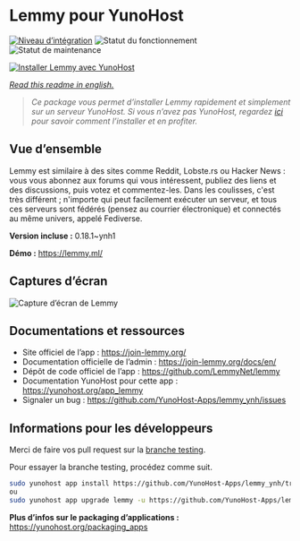 <!--
N.B.: This README was automatically generated by https://github.com/YunoHost/apps/tree/master/tools/README-generator
It shall NOT be edited by hand.
-->

# Lemmy pour YunoHost

[![Niveau d’intégration](https://dash.yunohost.org/integration/lemmy.svg)](https://dash.yunohost.org/appci/app/lemmy) ![Statut du fonctionnement](https://ci-apps.yunohost.org/ci/badges/lemmy.status.svg) ![Statut de maintenance](https://ci-apps.yunohost.org/ci/badges/lemmy.maintain.svg)

[![Installer Lemmy avec YunoHost](https://install-app.yunohost.org/install-with-yunohost.svg)](https://install-app.yunohost.org/?app=lemmy)

*[Read this readme in english.](./README.md)*

> *Ce package vous permet d’installer Lemmy rapidement et simplement sur un serveur YunoHost.
Si vous n’avez pas YunoHost, regardez [ici](https://yunohost.org/#/install) pour savoir comment l’installer et en profiter.*

## Vue d’ensemble

Lemmy est similaire à des sites comme Reddit, Lobste.rs ou Hacker News : vous vous abonnez aux forums qui vous intéressent, publiez des liens et des discussions, puis votez et commentez-les. Dans les coulisses, c'est très différent ; n'importe qui peut facilement exécuter un serveur, et tous ces serveurs sont fédérés (pensez au courrier électronique) et connectés au même univers, appelé Fediverse.

**Version incluse :** 0.18.1~ynh1

**Démo :** https://lemmy.ml/

## Captures d’écran

![Capture d’écran de Lemmy](./doc/screenshots/screenshot1.webp)

## Documentations et ressources

* Site officiel de l’app : <https://join-lemmy.org/>
* Documentation officielle de l’admin : <https://join-lemmy.org/docs/en/>
* Dépôt de code officiel de l’app : <https://github.com/LemmyNet/lemmy>
* Documentation YunoHost pour cette app : <https://yunohost.org/app_lemmy>
* Signaler un bug : <https://github.com/YunoHost-Apps/lemmy_ynh/issues>

## Informations pour les développeurs

Merci de faire vos pull request sur la [branche testing](https://github.com/YunoHost-Apps/lemmy_ynh/tree/testing).

Pour essayer la branche testing, procédez comme suit.

``` bash
sudo yunohost app install https://github.com/YunoHost-Apps/lemmy_ynh/tree/testing --debug
ou
sudo yunohost app upgrade lemmy -u https://github.com/YunoHost-Apps/lemmy_ynh/tree/testing --debug
```

**Plus d’infos sur le packaging d’applications :** <https://yunohost.org/packaging_apps>